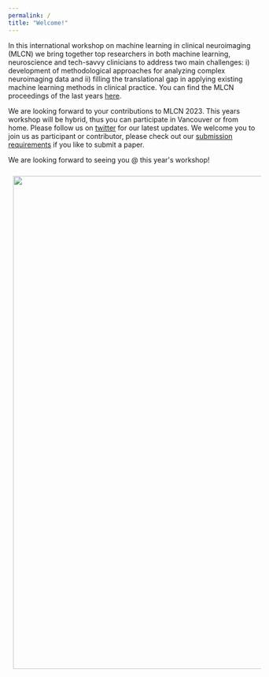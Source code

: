 ```yaml
---
permalink: /
title: "Welcome!"
---
```



In this international workshop on machine learning in clinical neuroimaging (MLCN) we bring together top researchers in both machine learning, neuroscience and tech-savvy clinicians to address two main challenges: i) development of methodological approaches for analyzing complex neuroimaging data and ii) filling the translational gap in applying existing machine learning methods in clinical practice. You can find the MLCN proceedings of the last years [here](https://link.springer.com/conference/mlcn). 

We are looking forward to your contributions to MLCN 2023. This years workshop will be hybrid, thus you can participate in Vancouver or from home. Please follow us on [twitter](https://twitter.com/MLCNworkshop) for our latest updates. We welcome you to join us as participant or contributor, please check out our [submission requirements](https://mlcnworkshop.github.io/submissions/) if you like to submit a paper.

We are looking forward to seeing you @ this year's workshop!

<img align="center" src="https://mlcnworkshop.github.io/images/vancouver_intro.png" width="1000 px" style="padding: 10px">
